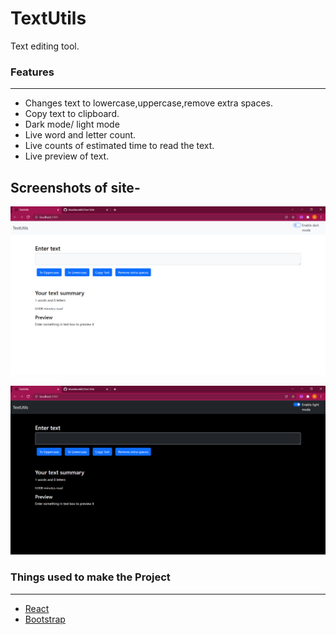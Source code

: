# TextUtils  
Text editing tool.


 ### Features
-------------------------------------------------------------------------------------------------------------
- Changes text to lowercase,uppercase,remove extra spaces.
- Copy text to clipboard.
- Dark mode/ light mode
- Live word and letter count.
- Live counts of estimated time to read the text.
- Live preview of text.



## Screenshots of site- 
![Screenshot](./Screenshots/light.png?raw=true "Screenshot")

![Screenshot](./Screenshots/dark.png?raw=true "Screenshot")








### Things used to make the Project
-------------------------------------------------------------------------------------------------------------
- [React](https://reactjs.org/)
- [Bootstrap](https://getbootstrap.com/docs/5.0/getting-started/introduction/)


